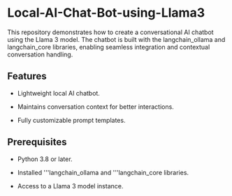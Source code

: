 # Local-AI-Chat-Bot-using-Llama3
This repository demonstrates how to create a conversational AI chatbot using the Llama 3 model. The chatbot is built with the langchain_ollama and langchain_core libraries, enabling seamless integration and contextual conversation handling.

## Features

* Lightweight local AI chatbot.

* Maintains conversation context for better interactions.

* Fully customizable prompt templates.

## Prerequisites

* Python 3.8 or later.

* Installed '''langchain_ollama and '''langchain_core libraries.

* Access to a Llama 3 model instance.
